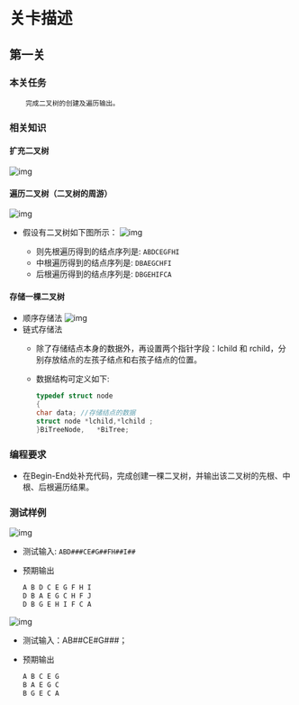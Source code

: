 # 关卡描述

## 第一关

### 本关任务

        完成二叉树的创建及遍历输出。

### 相关知识

#### 扩充二叉树

![img](https://www.educoder.net/api/attachments/414775)

#### 遍历二叉树（二叉树的周游）

![img](https://www.educoder.net/api/attachments/414776)

- 假设有二叉树如下图所示：
![img](https://www.educoder.net/api/attachments/414777)

  - 则先根遍历得到的结点序列是: `ABDCEGFHI`
  - 中根遍历得到的结点序列是: `DBAEGCHFI`
  - 后根遍历得到的结点序列是: `DBGEHIFCA`

#### 存储一棵二叉树

- 顺序存储法
![img](https://www.educoder.net/api/attachments/414782)
- 链式存储法
  - 除了存储结点本身的数据外，再设置两个指针字段：lchild 和 rchild，分别存放结点的左孩子结点和右孩子结点的位置。
  - 数据结构可定义如下:

    ``` cpp
    typedef struct node
    {
    char data; //存储结点的数据
    struct node *lchild,*lchild ;
    }BiTreeNode,   *BiTree;
    ```

### 编程要求

- 在Begin-End处补充代码，完成创建一棵二叉树，并输出该二叉树的先根、中根、后根遍历结果。

### 测试样例

![img](https://www.educoder.net/api/attachments/414811)

- 测试输入: `ABD###CE#G##FH##I##`
- 预期输出
  
    ``` cpp
    A B D C E G F H I
    D B A E G C H F J
    D B G E H I F C A
    ```

![img](https://www.educoder.net/api/attachments/414817)

- 测试输入：AB##CE#G###；
- 预期输出

    ``` cpp
    A B C E G
    B A E G C
    B G E C A
    ```
